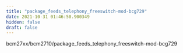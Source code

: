 ```yaml
---
title: "package_feeds_telephony_freeswitch-mod-bcg729"
date: 2021-10-31 01:46:50.900349
hidden: false
draft: false
---
```


bcm27xx/bcm2710/package_feeds_telephony_freeswitch-mod-bcg729

